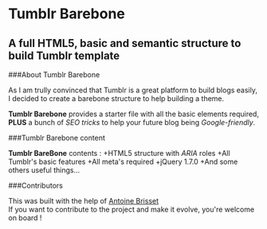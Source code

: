 Tumblr Barebone
====================

A full HTML5, basic and semantic structure to build Tumblr template
-------------------------------------------------------------------

###About Tumblr Barebone

As I am trully convinced that Tumblr is a great platform to build blogs easily,  
I decided to create a barebone structure to help building a theme.

**Tumblr Barebone** provides a starter file with all the basic elements required,  
**PLUS** a bunch of *SEO tricks* to help your future blog being *Google-friendly*.

###Tumblr Barebone content

**Tumblr BareBone** contents :
+HTML5 structure with *ARIA* roles
+All Tumblr's basic features
+All meta's required
+jQuery 1.7.0
+And some others useful things...

###Contributors

This was built with the help of [Antoine Brisset](http://www.antoine-brisset.com/)  
If you want to contribute to the project and make it evolve, you're welcome on board !



